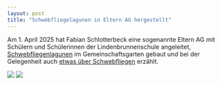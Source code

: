 ```yaml
---
layout: post
title: "Schwebfliegelagunen in Eltern AG hergestellt"
---
```

Am 1. April 2025 hat Fabian Schlotterbeck eine sogenannte Eltern AG mit Schülern und Schülerinnen der Lindenbrunnenschule angeleitet, <a href="https://assets.ctfassets.net/p3r8buzp5omt/1JRVzpdCQ8Qmk8eywtSJ1j/0d006766f564231615853fa24f4c2f01/Make_a_Hoverfly_Lagoon.pdf" target="_blank">Schwebfliegenlagunen</a> im Gemeinschaftsgarten gebaut und bei der Gelegenheit auch <a href="{{site.baseurl | prepend: site.url}}assets/InfoSchwebfliegen.pdf">etwas über Schwebfliegen</a> erzählt.

<img src = "{{site.baseurl | prepend: site.url}}assets/img/eltrenAG2.png" >
<img src = "{{site.baseurl | prepend: site.url}}assets/img/eltrenAG1.png" >
